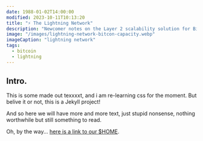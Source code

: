 ```yaml
---
date: 1988-01-02T14:00:00
modified: 2023-10-11T10:13:20
title: "⚡️ The Lightning Network"
description: "Newcomer notes on the Layer 2 scalability solution for Bitcoin"
image: "/images/lightning-network-bitcon-capacity.webp"
imageCaption: "lightning network"
tags:
  - bitcoin
  - lightning
---
```


<div class="wrapper mt-2">
    <h2 class="h3 font-italic">Intro.</h2>
    <p>
        This is some made out texxxxt, and i am re-learning css for the moment.
        But belive it or not, this is a Jekyll project!
    </p>       
    <p>
        And so here we will have more and more text, just stupid nonsense, nothing worthwhile but still something
        to read.
    </p>
    <p>Oh, by the way... <a href="/">here is a link to our $HOME</a>.</p>
    <!-- <hr> -->

</div>
